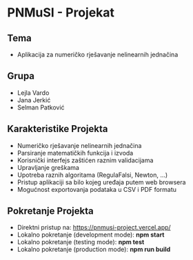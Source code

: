 # PNMuSI - Projekat

## Tema

- Aplikacija za numeričko rješavanje
nelinearnih jednačina

## Grupa

- Lejla Vardo
- Jana Jerkić
- Selman Patković

## Karakteristike Projekta

- Numeričko rješavanje nelinearnih jednačina
- Parsiranje matematičkih funkcija i izvoda
- Korisnički interfejs zaštićen raznim validacijama
- Upravljanje greškama
- Upotreba raznih algoritama (RegulaFalsi, Newton, ...)
- Pristup aplikaciji sa bilo kojeg uređaja putem web browsera
- Mogućnost exportovanja podataka u CSV i PDF formatu

## Pokretanje Projekta

- Direktni pristup na: https://pnmusi-project.vercel.app/
- Lokalno pokretanje (development mode): **npm start**
- Lokalno pokretanje (testing mode): **npm test**
- Lokalno pokretanje (production mode): **npm run build**

